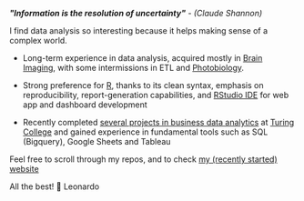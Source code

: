 <!--
**leonardocerliani/leonardocerliani** is a ✨ _special_ ✨ repository because its `README.md` (this file) appears on your GitHub profile.

Here are some ideas to get you started:

- 🔭 I’m currently working on ...
- 🌱 I’m currently learning ...
- 👯 I’m looking to collaborate on ...
- 🤔 I’m looking for help with ...
- 💬 Ask me about ...
- 📫 How to reach me: ...
- 😄 Pronouns: ...
- ⚡ Fun fact: ...
-->

_**"Information is the resolution of uncertainty"** - (Claude Shannon)_

I find data analysis so interesting because it helps making sense of a complex world.

- Long-term experience in data analysis, acquired mostly in [Brain Imaging](https://scholar.google.com/citations?user=Yo8tYMMAAAAJ&hl=en), with some intermissions in ETL and [Photobiology](https://github.com/leonardocerliani/spectramap). 

- Strong preference for [R](https://www.r-project.org/), thanks to its clean syntax, emphasis on reproducibility, report-generation capabilities, and [RStudio IDE](https://www.rstudio.com/products/shiny/) for web app and dashboard development

- Recently completed [several projects in business data analytics](http://www.google.com) at [Turing College](https://www.turingcollege.com/) and gained experience in fundamental tools such as SQL (Bigquery), Google Sheets and Tableau

Feel free to scroll through my repos, and to check [my (recently started) website](https://leonardoc.netlify.app/)

All the best! 🤗 Leonardo
